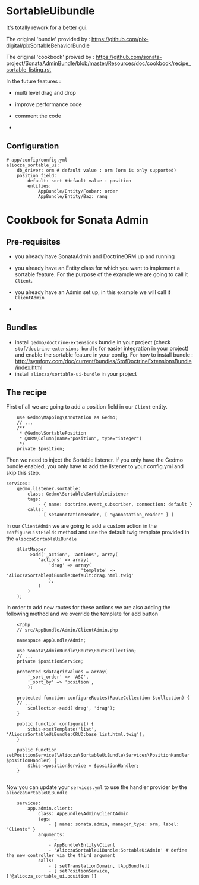 # SortableUibundle
It's totally rework for a better gui.

The original 'bundle' provided by : https://github.com/pix-digital/pixSortableBehaviorBundle

The original 'cookbook' proived by : https://github.com/sonata-project/SonataAdminBundle/blob/master/Resources/doc/cookbook/recipe_sortable_listing.rst


In the future features :
- multi level drag and drop
- improve performance code
- comment the code

-
 Configuration
-

```
# app/config/config.yml
aliocza_sortable_ui:
    db_driver: orm # default value : orm (orm is only supported)
    position_field:
        default: sort #default value : position
        entities:
            AppBundle/Entity/Foobar: order
            AppBundle/Entity/Baz: rang
```

# Cookbook for Sonata Admin

Pre-requisites
--------------
- you already have SonataAdmin and DoctrineORM up and running
- you already have an Entity class for which you want to implement a sortable feature. For the purpose of the example we are going to call it ``Client``.
- you already have an Admin set up, in this example we will call it ``ClientAdmin``

-
 Bundles
-
- install ``gedmo/doctrine-extensions`` bundle in your project (check ``stof/doctrine-extensions-bundle`` for easier integration in your project) and enable the sortable feature in your config. 
For how to install bundle : http://symfony.com/doc/current/bundles/StofDoctrineExtensionsBundle/index.html
- install ``aliocza/sortable-ui-bundle`` in your project

The recipe
----------

First of all we are going to add a position field in our ``Client`` entity.
```
    use Gedmo\Mapping\Annotation as Gedmo;
    // ...
    /**
     * @Gedmo\SortablePosition
     * @ORM\Column(name="position", type="integer")
     */
    private $position;
```

Then we need to inject the Sortable listener. If you only have the Gedmo bundle enabled, you only have to add the listener to your config.yml and skip this step.

```
services:
    gedmo.listener.sortable:
        class: Gedmo\Sortable\SortableListener
        tags:
            - { name: doctrine.event_subscriber, connection: default }
        calls:
            - [ setAnnotationReader, [ "@annotation_reader" ] ]
```

In our ``ClientAdmin`` we are going to add a custom action in the ``configureListFields`` method
and use the default twig template provided in the ``alioczaSortableUiBundle``

```
	$listMapper
	    ->add('_action', 'actions', array(
            'actions' => array(
                'drag' => array(
                            'template' => 'AlioczaSortableUiBundle:Default:drag.html.twig'
                ),
            )
        )
    );
```

In order to add new routes for these actions we are also adding the following method and we override the template for add button

```
    <?php
    // src/AppBundle/Admin/ClientAdmin.php

    namespace AppBundle/Admin;

    use Sonata\AdminBundle\Route\RouteCollection;
    // ...
    private $positionService;
    
    protected $datagridValues = array(
        '_sort_order' => 'ASC',
        '_sort_by' => 'position',
        );
    
    protected function configureRoutes(RouteCollection $collection) {
    // ...
        $collection->add('drag', 'drag');
    }
    
    public function configure() {
        $this->setTemplate('list', 'AlioczaSortableUiBundle:CRUD:base_list.html.twig');
    }

    public function setPositionService(\Aliocza\SortableUiBundle\Services\PositionHandler $positionHandler) {
        $this->positionService = $positionHandler;
    }
    
```

Now you can update your ``services.yml`` to use the handler provider by the ``alioczaSortableUiBundle``

```
	services:
	    app.admin.client:
	        class: AppBundle\Admin\ClientAdmin
	        tags:
	            - { name: sonata.admin, manager_type: orm, label: "Clients" }
	        arguments:
	            - ~
	            - AppBundle\Entity\Client
	            - 'AlioczaSortableUiBundle:SortableUiAdmin' # define the new controller via the third argument
	        calls:
	            - [ setTranslationDomain, [AppBundle]]
	            - [ setPositionService, ['@aliocza_sortable_ui.position']]
```
